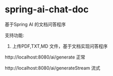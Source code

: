 # spring-ai-chat-doc
基于Spring AI 的文档问答程序

支持功能:
1. 上传PDF,TXT,MD 文件，基于文档实现问答程序
   
http://localhost:8080/ai/generate 正常

http://localhost:8080/ai/generateStream 流式
